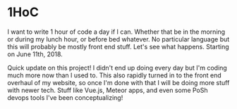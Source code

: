 # 1HoC
I want to write 1 hour of code a day if I can. Whether that be in the morning or during my lunch hour, or before bed whatever. No particular language but this will probably be mostly front end stuff. Let's see what happens. Starting on June 11th, 2018.

Quick update on this project! I didn't end up doing every day but I'm coding much more now than I used to. This also rapidly turned in to the front end overhaul of my website, so once I'm done with that I will be doing more stuff with newer tech. Stuff like Vue.js, Meteor apps, and even some PoSh devops tools I've been conceptualizing!
